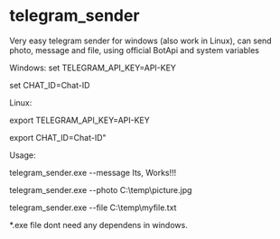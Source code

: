 # telegram_sender
Very easy telegram sender for windows (also work in Linux), can send photo, message and file, using official BotApi and system variables

Windows: 
  set TELEGRAM_API_KEY=API-KEY
  
  set CHAT_ID=Chat-ID

Linux: 

  export TELEGRAM_API_KEY=API-KEY
  
  export CHAT_ID=Chat-ID"

Usage:

  telegram_sender.exe --message Its, Works!!!
  
  telegram_sender.exe --photo C:\temp\picture.jpg
  
  telegram_sender.exe --file C:\temp\myfile.txt



*.exe file dont need any dependens in windows.

